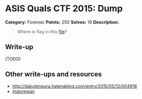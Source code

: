 # ASIS Quals CTF 2015: Dump

**Category:** Forensic
**Points:** 250
**Solves:** 16
**Description:**

> Where is flag in this [file](http://tasks.asis-ctf.ir/dump_afd637ec02406cd89caed36d74849cf1)?

## Write-up

(TODO)

## Other write-ups and resources

* <http://dakutenpura.hatenablog.com/entry/2015/05/12/004918>
* [Indonesian](https://github.com/rentjongteam/write-ups-2015/tree/master/asis-quals-2015/dump)
